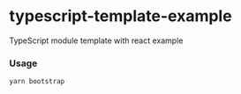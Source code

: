 # typescript-template-example
TypeScript module template with react example

### Usage
```sh
yarn bootstrap
```
